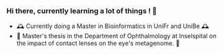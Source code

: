 ### Hi there, currently learning a lot of things ! 🥰
- 🕰️ Currently doing a Master in Bioinformatics in UniFr and UniBe 🕰️
- 👀 Master's thesis in the Department of Ophthalmology at Inselspital on the impact of contact lenses on the eye's metagenome. 👀

<!--
**lieselty/lieselty** is a ✨ _special_ ✨ repository because its `README.md` (this file) appears on your GitHub profile.

Here are some ideas to get you started:

- 🔭 I’m currently working on ...
- 🌱 I’m currently learning ...
- 👯 I’m looking to collaborate on ...
- 🤔 I’m looking for help with ...
- 💬 Ask me about ...
- 📫 How to reach me: ...
- 😄 Pronouns: ...
- ⚡ Fun fact: ...
-->
